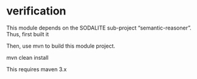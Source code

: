 # verification

This module depends on the SODALITE sub-project “semantic-reasoner”. Thus, first built it 

Then, use mvn to build this module project.

mvn clean install 

This requires maven 3.x 
